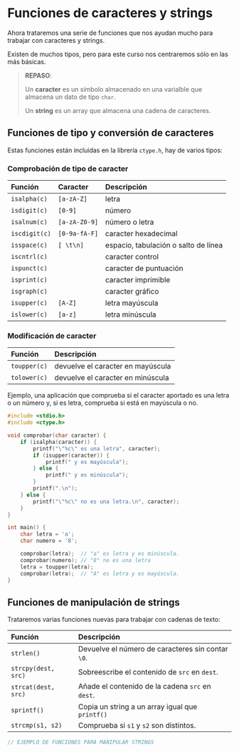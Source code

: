 # Funciones de caracteres y strings

Ahora trataremos una serie de funciones que nos ayudan mucho para trabajar con caracteres y strings.

Existen de muchos tipos, pero para este curso nos centraremos sólo en las más básicas.

>**REPASO**:
>
>Un **caracter** es un símbolo almacenado en una varialble que almacena un dato de tipo `char`.
>
>Un **string** es un array que almacena una cadena de caracteres.

## Funciones de tipo y conversión de caracteres

Estas funciones están incluidas en la librería `ctype.h`, hay de varios tipos:

### Comprobación de tipo de caracter

| Función      | Caracter      | Descripción                           |
|:--------------|:--------------|:---------------------------------------|
| `isalpha(c)`  | `[a-zA-Z]`    | letra                                  |
| `isdigit(c)`  | `[0-9]`       | número                                |
| `isalnum(c)`  | `[a-zA-Z0-9]` | número o letra                        |
| `iscdigit(c)` | `[0-9a-fA-F]` | caracter hexadecimal                   |
| `isspace(c)`  | `[ \t\n]`     | espacio, tabulación o salto de línea |
| `iscntrl(c)`  |               | caracter control                       |
| `ispunct(c)`  |               | caracter de puntuación                |
| `isprint(c)`  |               | caracter imprimible                    |
| `isgraph(c)`  |               | caracter gráfico                      |
| `isupper(c)`  | `[A-Z]`       | letra mayúscula                       |
| `islower(c)`  | `[a-z]`       | letra minúscula                       |

### Modificación de caracter

| Función     | Descripción                       |
|:-------------|:-----------------------------------|
| `toupper(c)` | devuelve el caracter en mayúscula |
| `tolower(c)` | devuelve el caracter en minúscula |

Ejemplo, una aplicación que comprueba si el caracter aportado es una letra o un número y, si es letra, comprueba si está en mayúscula o no.

````c
#include <stdio.h>
#include <ctype.h>

void comprobar(char caracter) {
    if (isalpha(caracter)) {
        printf("\"%c\" es una letra", caracter);
        if (isupper(caracter)) {
            printf(" y es mayúscula");
        } else {
            printf(" y es minúscula");
        }
        printf(".\n");
    } else {
        printf("\"%c\" no es una letra.\n", caracter);
    }
}

int main() {
    char letra = 'a';
    char numero = '8';

    comprobar(letra);  // "a" es letra y es minúscula.
    comprobar(numero); // "8" no es una letra
    letra = toupper(letra);
    comprobar(letra);  // "A" es letra y es mayúscula.
}
````

## Funciones de manipulación de strings

Trataremos varias funciones nuevas para trabajar con cadenas de texto:

| Función            | Descripción                                       |
|:--------------------|:---------------------------------------------------|
| `strlen()`          | Devuelve el número de caracteres sin contar `\0`. |
| `strcpy(dest, src)` | Sobreescribe el contenido de `src` en `dest`.      |
| `strcat(dest, src)` | Añade el contenido de la cadena `src` en `dest`.  |
| `sprintf()`         | Copia un string a un array igual que `printf()`    |
| `strcmp(s1, s2)`    | Comprueba si `s1` y `s2` son distintos.            |

````c
// EJEMPLO DE FUNCIONES PARA MANIPULAR STRINGS
````
